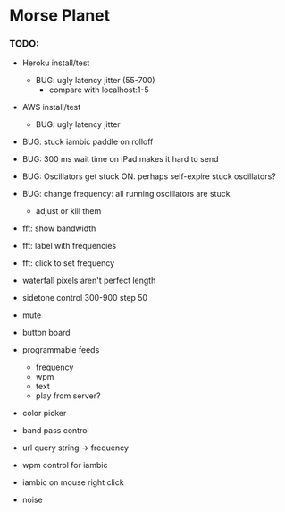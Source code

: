 # Morse Planet

### TODO:

- Heroku install/test
	- BUG: ugly latency jitter (55-700) 
		- compare with localhost:1-5

- AWS install/test
	- BUG: ugly latency jitter

- BUG: stuck iambic paddle on rolloff
- BUG: 300 ms wait time on iPad makes it hard to send
- BUG: Oscillators get stuck ON.  perhaps self-expire stuck oscillators?

- BUG: change frequency: all running oscillators are stuck
	- adjust or kill them

- fft: show bandwidth
- fft: label with frequencies
- fft: click to set frequency

- waterfall pixels aren't perfect length

- sidetone control 300-900 step 50	

- mute

- button board
- programmable feeds
	- frequency
	- wpm
	- text
	- play from server?

- color picker
- band pass control
- url query string -> frequency
- wpm control for iambic
- iambic on mouse right click

- noise
